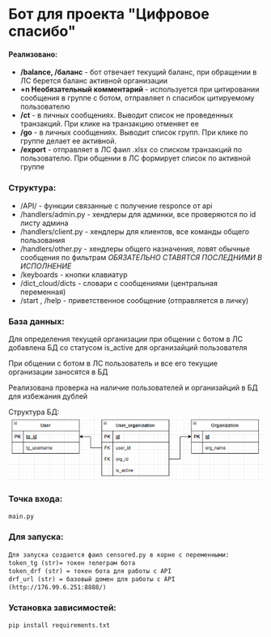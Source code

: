 # Бот для проекта "Цифровое спасибо"



#### Реализовано:
* **/balance, /баланс** - бот отвечает текущий баланс, при обращении в ЛС берется баланс активной организации
* **+n Необязательный комментарий** - используется при цитировании сообщения в группе с ботом, отправляет n спасибок цитируемому пользователю
* **/ct** - в личных сообщениях. Выводит список не проведенных транзакций. При клике на транзакцию отменяет ее
* **/go** - в личных сообщениях. Выводит список групп. При клике по группе делает ее активной.
* **/export** - отправляет в ЛС фаил .xlsx со списком транзакций по пользователю. При общении в ЛС формирует список по активной группе


### Структура:
* /API/ - функции связанные с получение responce от api
* /handlers/admin.py - хендлеры для админки, все проверяются по id листу админа
* /handlers/client.py - хендлеры для клиентов, все команды общего пользования
* /handlers/other.py - хендлеры общего назначения, ловят обычные сообщения по фильтрам *ОБЯЗАТЕЛЬНО СТАВЯТСЯ ПОСЛЕДНИМИ В ИСПОЛНЕНИЕ*
* /keyboards - кнопки клавиатур
* /dict_cloud/dicts - словари с сообщениями (центральная переменная)
* /start , /help - приветственное сообщение (отправляется в личку)


### База данных:
Для определения текущей организации при общении с ботом в ЛС добавлена БД со статусом is_active для организайций пользователя

При общении с ботом в ЛС пользователь и все его текущие организации заносятся в БД

Реализована проверка на наличие пользователей и организайций в БД для избежания дублей

Структура БД:
![Структура БД](/source/db_scheme.png)

### Точка входа:
    
    main.py

### Для запуска:

    Для запуска создается фаил censored.py в корне с переменными:
    token_tg (str)= токен телеграм бота
    token_drf (str) = токен бота для работы с API
    drf_url (str) = базовый домен для работы с API (http://176.99.6.251:8888/)

### Установка зависимостей:

    pip install requirements.txt
